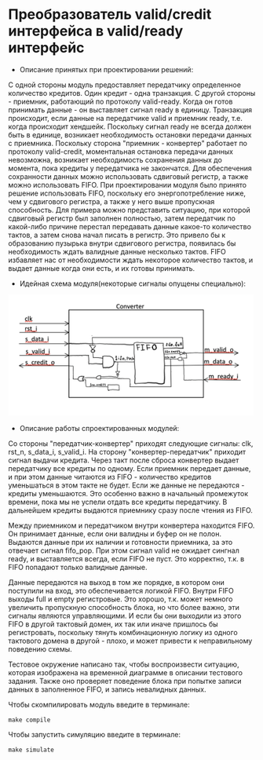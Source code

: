 # Преобразователь valid/credit интерфейса в valid/ready интерфейс
- Описание принятых при проектировании решений:

С одной стороны модуль предоставляет передатчику определенное количество кредитов. Один кредит - одна транзакция. С другой стороны - приемник, работающий по протоколу valid-ready. Когда он готов принимать данные - он выставляет сигнал ready в единицу. Транзакция происходит, если данные на передатчике valid и приемник ready, т.е. когда происходит хендшейк. Поскольку сигнал ready не всегда должен быть в единице, возникает необходимость остановки передачи данных с приемника. Поскольку сторона "приемник - конвертер" работает по протоколу valid-credit, моментальная остановка передачи данных невозможна, возникает необходимость сохранения данных до момента, пока кредиты у передатчика не закончатся. 
Для обеспечения сохранности данных можно использовать сдвиговый регистр, а также можно использовать FIFO. При проектировании модуля было принято решение использовать FIFO, поскольку его энергопотребление ниже, чем у сдвигового регистра, а также у него выше пропускная способность. Для примера можно представить ситуацию, при которой сдвиговый регистр был заполнен полностью, затем передатчик по какой-либо причине перестал передавать данные какое-то количество тактов, а затем снова начал писать в регистр. Это привело бы к образованию пузырька внутри сдвигового регистра, появилась бы необходимость ждать валидные данные несколько тактов. FIFO избавляет нас от необходимости ждать некоторое количество тактов, и выдает данные когда они есть, и их готовы принимать.


- Идейная схема модуля(некоторые сигналы опущены специально):

<img src="https://github.com/SurfaceYellowDuck/Impulse2025_interconnect/blob/main/images/schema.png" width="500">

- Описание работы спроектированных модулей:

Со стороны "передатчик-конвертер" приходят следующие сигналы: clk, rst_n, s_data_i, s_valid_i. На сторону "конвертер-передатчик" приходит сигнал выдачи кредита. Через такт после сброса конвертер выдает передатчику все кредиты по одному. Если приемник передает данные, и при этом данные читаются из FIFO - количество кредитов уменьшаться в этом такте не будет. Если же данные не передаются - кредиты уменьшаются. Это особенно важно в начальный промежуток времени, пока мы не успели отдать все кредиты передатчику.
В дальнейшем кредиты выдаются приемнику сразу после чтения из FIFO.

Между приемником и передатчиком внутри конвертера находится FIFO. Он принимает данные, если они валидны и буфер он не полон. Выдаются данные при их наличии и готовности приемника, за это отвечает сигнал fifo_pop. При этом сигнал valid не ожидает сингнал ready, и выставляется всегда, если FIFO не пуст. Это корректно, т.к. в FIFO попадают только валидные данные.

Данные передаются на выход в том же порядке, в котором они поступили на вход, это обеспечивается логикой FIFO. Внутри FIFO выходы full и empty регистровые. Это хорошо, т.к. может немного увеличить пропускную способность блока, но что более важно, эти сигналы являются управляющими. И если бы они выходили из этого FIFO в другой тактовый домен, их так или иначе пришлось бы регистровать, поскольку тянуть комбинационную логику из одного тактового домена в другой - плохо, и может привести к неправильному поведению схемы.

Тестовое окружение написано так, чтобы воспроизвести ситуацию, которая изображена на временной диаграмме в описании тестового задания. Также оно проверяет поведение блока при попытке записи данных в заполненное FIFO, и запись невалидных данных.

Чтобы скомпилировать модуль введите в терминале:
```
make compile
```

Чтобы запустить симуляцию введите в терминале:
```
make simulate
```